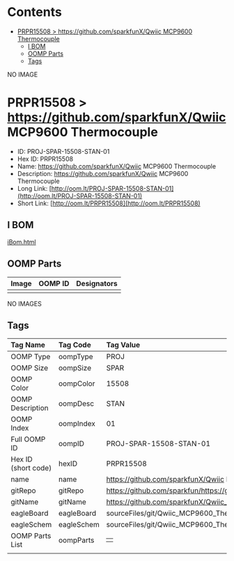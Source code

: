 



Contents
========

* [PRPR15508 > https://github.com/sparkfunX/Qwiic MCP9600 Thermocouple](#prpr15508--httpsgithubcomsparkfunxqwiic-mcp9600-thermocouple)
	* [I BOM](#i-bom)
	* [OOMP Parts](#oomp-parts)
	* [Tags](#tags)
  
NO IMAGE  
# PRPR15508 > https://github.com/sparkfunX/Qwiic MCP9600 Thermocouple

- ID: PROJ-SPAR-15508-STAN-01
- Hex ID: PRPR15508
- Name: https://github.com/sparkfunX/Qwiic MCP9600 Thermocouple
- Description: https://github.com/sparkfunX/Qwiic MCP9600 Thermocouple
- Long Link: [http://oom.lt/PROJ-SPAR-15508-STAN-01](http://oom.lt/PROJ-SPAR-15508-STAN-01)
- Short Link: [http://oom.lt/PRPR15508](http://oom.lt/PRPR15508)

## I BOM
  
[iBom.html](https://htmlpreview.github.io/?https://github.com/oomlout/oomlout_OOMP_projects_V2/blob/main/PROJ/SPAR/15508/STAN/01/ibom.html)
## OOMP Parts
  

|Image|OOMP ID|Designators|
| :--- | :--- | :--- |
||||
  
NO IMAGES  
## Tags
  

|Tag Name|Tag Code|Tag Value|
| :--- | :--- | :--- |
|OOMP Type|oompType|PROJ|
|OOMP Size|oompSize|SPAR|
|OOMP Color|oompColor|15508|
|OOMP Description|oompDesc|STAN|
|OOMP Index|oompIndex|01|
|Full OOMP ID|oompID|PROJ-SPAR-15508-STAN-01|
|Hex ID (short code)|hexID|PRPR15508|
|name|name|https://github.com/sparkfunX/Qwiic MCP9600 Thermocouple|
|gitRepo|gitRepo|https://github.com/sparkfun/https://github.com/sparkfunX/Qwiic_MCP9600_Thermocouple|
|gitName|gitName|https://github.com/sparkfunX/Qwiic_MCP9600_Thermocouple|
|eagleBoard|eagleBoard|sourceFiles/git/Qwiic_MCP9600_Thermocouple/Hardware/Qwiic_MCP9600.brd|
|eagleSchem|eagleSchem|sourceFiles/git/Qwiic_MCP9600_Thermocouple/Hardware/Qwiic_MCP9600.sch|
|OOMP Parts List|oompParts|<table><tr><td></td></tr></table>|
||||
